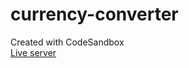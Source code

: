 # currency-converter
Created with CodeSandbox<br/>
<a href='https://currencyy-converter.netlify.app/'>Live server</a>
